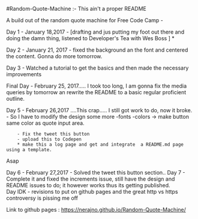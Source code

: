 #Random-Quote-Machine
:- This ain't a proper README

A build out of the random quote machine for Free Code Camp -

Day 1 - January 18,2017 - [drafting and jus putting my foot out there and doing the damn thing, listened to Developer's Tea
with Wes Boss ]
*

Day 2 - January 21, 2017 - fixed the background an the font and centered the content. Gonna do more tomorrow.

Day 3 - Watched a tutorial to get the basics and then made the necessary improvements

Final Day - February 25, 2017..... I took too long, I am gonna fix the media queries by tomorrow an rewrite the README to a basic regular proficient outline.

Day 5 - February 26,2017 ....This crap..... I still got work to do, now it broke.
        - So I have to modify the design some more
          -fonts
          -colors
            -> make button same color as quote input area.

        - Fix the tweet this button
        - upload this to Codepen
        * make this a log page and get and integrate  a README.md page using a template.
Asap

Day 6 - February 27,2017 - Solved the tweet this button section..
Day 7 - Complete it and fixed the increments issue, still have the design and README issues to do; it however works thus its getting published.  
Day IDK - revisions to put on github pages and the great http vs https controversy is pissing me off

Link to github pages : https://nerajno.github.io/Random-Quote-Machine/
